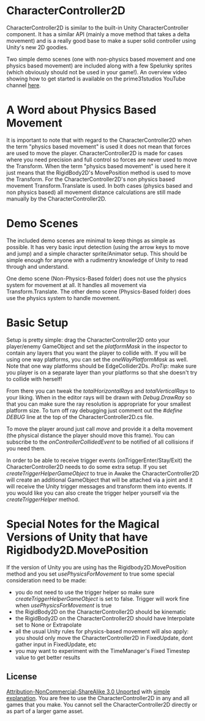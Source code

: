 CharacterController2D
=====================

CharacterController2D is similar to the built-in Unity CharacterController component. It has a similar API (mainly a move method that takes a delta movement) and is a really good base to make a super solid controller using Unity's new 2D goodies.

Two simple demo scenes (one with non-physics based movement and one physics based movement) are included along with a few Spelunky sprites (which obviously should not be used in your game!). An overview video showing how to get started is available on the prime31studios YouTube channel [here](http://www.youtube.com/watch?v=KpnImAdiiaQ&feature=youtu.be).



A Word about Physics Based Movement
=====================

It is important to note that with regard to the CharacterController2D when the term "physics based movement" is used it does not mean that forces are used to move the player. CharacterController2D is made for cases where you need precision and full control so forces are never used to move the Transform. When the term "physics based movement" is used here it just means that the RigidBody2D's MovePosition method is used to move the Transform. For the CharacterController2D's non physics based movement Transform.Translate is used. In both cases (physics based and non physics based) all movement distance calculations are still made manually by the CharacterController2D.




Demo Scenes
=====================

The included demo scenes are minimal to keep things as simple as possible. It has very basic input detection (using the arrow keys to move and jump) and a simple character sprite/Animator setup. This should be simple enough for anyone with a rudimentry knowledge of Unity to read through and understand.

One demo scene (Non-Physics-Based folder) does not use the physics system for movement at all. It handles all movement via Transform.Translate. The other demo scene (Physics-Based folder) does use the physics system to handle movement.



Basic Setup
=====================

Setup is pretty simple: drag the CharacterController2D onto your player/enemy GameObject and set the *platformMask* in the inspector to contain any layers that you want the player to collide with. If you will be using one way platforms, you can set the *oneWayPlatformMask* as well. Note that one way platforms should be EdgeCollider2Ds. *ProTip*: make sure you player is on a separate layer than your platforms so that she doesn't try to collide with herself!

From there you can tweak the *totalHorizontalRays* and *totalVerticalRays* to your liking. When in the editor rays will be drawn with *Debug.DrawRay* so that you can make sure the ray resolution is appropriate for your smallest platform size. To turn off ray debugging just comment out the *#define DEBUG* line at the top of the CharacterController2D.cs file.

To move the player around just call *move* and provide it a delta movement (the physical distance the player should move this frame). You can subscribe to the *onControllerCollidedEvent* to be notified of all collisions if you need them.

In order to be able to receive trigger events (onTriggerEnter/Stay/Exit) the CharacterController2D needs to do some extra setup. If you set *createTriggerHelperGameObject* to true in Awake the CharacterController2D will create an additional GameObject that will be attached via a joint and it will receive the Unity trigger messages and transform them into events. If you would like you can also create the trigger helper yourself via the *createTriggerHelper* method.



Special Notes for the Magical Versions of Unity that have Rigidbody2D.MovePosition
=====================

If the version of Unity you are using has the Rigidbody2D.MovePosition method and you set *usePhysicsForMovement* to true some special consideration need to be made:

* you do not need to use the trigger helper so make sure *createTriggerHelperGameObject* is set to false. Trigger will work fine when *usePhysicsForMovement* is true
* the RigidBody2D on the CharacterController2D should be kinematic
* the RigidBody2D on the CharacterController2D should have Interpolate set to None or Extrapolate
* all the usual Unity rules for physics-based movement will also apply: you should only move the CharacterController2D in FixedUpdate, dont gather input in FixedUpdate, etc
* you may want to experiment with the TimeManager's Fixed Timestep value to get better results



License
-----
[Attribution-NonCommercial-ShareAlike 3.0 Unported](http://creativecommons.org/licenses/by-nc-sa/3.0/legalcode) with [simple explanation](http://creativecommons.org/licenses/by-nc-sa/3.0/deed.en_US). You are free to use the CharacterController2D in any and all games that you make. You cannot sell the CharacterController2D directly or as part of a larger game asset.
